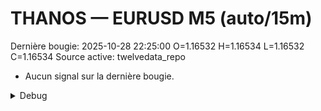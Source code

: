 # THANOS — EURUSD M5 (auto/15m)
Dernière bougie: 2025-10-28 22:25:00  O=1.16532  H=1.16534  L=1.16532  C=1.16534
Source active: twelvedata_repo

- Aucun signal sur la dernière bougie.

<details><summary>Debug</summary>

- TD_API_KEY manquant.

</details>